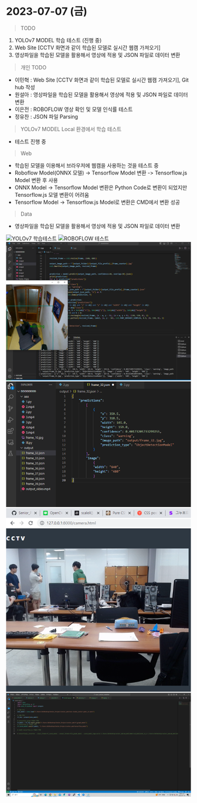 # 2023-07-07 (금)

> TODO
1. YOLOv7 MODEL 학습 테스트 (진행 중)
2. Web Site [CCTV 화면과 같이 학습된 모델로 실시간 웹캠 가져오기]
3. 영상파일을 학습된 모델을 활용해서 영상에 적용 및 JSON 파일로 데이터 변환

> 개인 TODO
- 이민혁 : Web Site [CCTV 화면과 같이 학습된 모델로 실시간 웹캠 가져오기], Git hub 작성
- 원설아 : 영상파일을 학습된 모델을 활용해서 영상에 적용 및 JSON 파일로 데이터 변환
- 이은전 : ROBOFLOW 영상 확인 및 모델 인식률 테스트
- 정유찬 : JSON 파일 Parsing

> YOLOv7 MODEL Local 환경에서 학습 테스트
- 테스트 진행 중

> Web
- 학습된 모델을 이용해서 브라우저에 웹캠을 사용하는 것을 테스트 중
- Roboflow Model(ONNX 모델) -> Tensorflow Model 변환 -> Tensorflow.js Model 변환 후 사용
- ONNX Model -> Tensorflow Model 변환은 Python Code로 변환이 되었지만 Tensorflow.js 모델 변환이 어려움
- Tensorflow Model -> Tensorflow.js Model로 변환은 CMD에서 변환 성공 

> Data
- 영상파일을 학습된 모델을 활용해서 영상에 적용 및 JSON 파일로 데이터 변환

![YOLOv7 학습테스트]()
![ROBOFLOW 테스트]()
![json변환중](./img/roboflow_json_run.PNG)
![json변환완료](./img/roboflow_json_file.PNG)
![Webcam](./img/webcam_test.png)
![model_transfer](./img/model_transfer.png)
